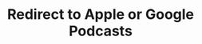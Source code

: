---
title: Redirect to Apple or Google Podcasts
redirect_from:
- /078r/
- /zadnja/
redirect_to: https://pod.fo/e/18ce5e
---